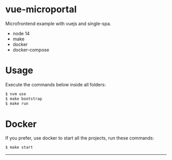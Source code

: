 # vue-microportal
Microfrontend example with vuejs and single-spa.

* node 14
* make
* docker
* docker-compose

# Usage

Execute the commands below inside all folders:
```bash
$ nvm use
$ make bootstrap
$ make run
```

# Docker

If you prefer, use docker to start all the projects, run these commands:

```bash
$ make start
```

___
